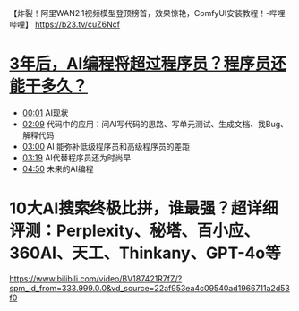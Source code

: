 【炸裂！阿里WAN2.1视频模型登顶榜首，效果惊艳，ComfyUI安装教程！-哔哩哔哩】 https://b23.tv/cuZ6Ncf



# [3年后，AI编程将超过程序员？程序员还能干多久？](https://www.bilibili.com/video/BV15ysoeqEcm/?spm_id_from=333.788.top_right_bar_window_history.content.click&vd_source=22af953ea4c09540ad1966711a2d53f0)

- [00:01](https://www.bilibili.com/video/BV15ysoeqEcm/?t=1.182801#t=1.18) AI现状
- [02:09](https://www.bilibili.com/video/BV15ysoeqEcm/?t=129.760889#t=02:09.76) 代码中的应用：问AI写代码的思路、写单元测试、生成文档、找Bug、解释代码
- [03:00](https://www.bilibili.com/video/BV15ysoeqEcm/?t=180.457769#t=03:00.46) AI 能弥补低级程序员和高级程序员的差距
- [03:19](https://www.bilibili.com/video/BV15ysoeqEcm/?t=199.460756#t=03:19.46) AI代替程序员还为时尚早
- [04:50](https://www.bilibili.com/video/BV15ysoeqEcm/?t=290.54736#t=04:50.55) 未来的AI编程

# 10大AI搜索终极比拼，谁最强？超详细评测：Perplexity、秘塔、百小应、360AI、天工、Thinkany、GPT-4o等
https://www.bilibili.com/video/BV187421R7fZ/?spm_id_from=333.999.0.0&vd_source=22af953ea4c09540ad1966711a2d53f0